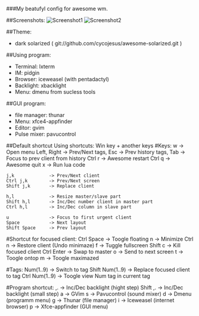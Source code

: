 ###My beatufyl config for awesome wm.

##Screenshots:
![Screenshot1](https://db.tt/syN8qCTn)
![Screenshot2](https://db.tt/3pNMRBMo)

##Theme:
 * dark solarized ( git://github.com/cycojesus/awesome-solarized.git )

##Using program:
 * Terminal:        lxterm
 * IM:              pidgin
 * Browser:         iceweasel (with pentadactyl)
 * Backlight:       xbacklight
 * Menu:            dmenu from sucless tools

##GUI program:
* file manager:     thunar
* Menu:             xfce4-appfinder
* Editor:           gvim
* Pulse mixer:      pavucontrol


##Default shortcut
Using shortcuts: Win key + another keys
#Keys:
    w               -> Open menu
    Left, Right     -> Prev/Next tags,
    Esc             -> Prev history tags,
    Tab             -> Focus to prev client from history
    Ctrl r          -> Awesome restart
    Ctrl q          -> Awesome quit
    x               -> Run lua code

    j,k             -> Prev/Next client
    Ctrl j,k        -> Prev/Next screen
    Shift j,k       -> Replace client

    h,l             -> Resize master/slave part
    Shift h,l       -> Inc/Dec number client in master part
    Ctrl h,l        -> Inc/Dec column in slave part

    u               -> Focus to first urgent client
    Space           -> Next layout
    Shift Space     -> Prev layout

#Shortcut for focused client:
    Ctrl Space      -> Toogle floating
    n               -> Minimize
    Ctrl n          -> Restore client (Undo minimaze)
    f               -> Tuggle fullscreen
    Shift c         -> Kill focused client
    Ctrl Enter      -> Swap to master
    o               -> Send to next screen
    t               -> Toogle ontop
    m               -> Toogle maximazed

#Tags:
    Num(1..9)       -> Switch to tag
    Shift Num(1..9) -> Replace focused client to tag
    Ctrl Num(1..9)  -> Toogle view Num tag in current tag

#Program shortcut:
    ,.              -> Inc/Dec backlight (hight step)
    Shift ,.        -> Inc/Dec backlight (small step)
    a               -> GVim
    s               -> Pavucontrol (sound mixer)
    d               -> Dmenu (programm menu)
    g               -> Thunar (file manager)
    i               -> Iceweasel (internet browser)
    p               -> Xfce-appfinder (GUI menu)
